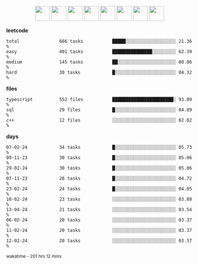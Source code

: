 <div align="center"><img src="https://assets.leetcode.com/static_assets/marketing/2024-100-lg.png" width="40" height="40"> <img src="https://assets.leetcode.com/static_assets/marketing/2024-50-lg.png" width="40" height="40"> <img src="https://assets.leetcode.com/static_assets/marketing/lg50.png" width="40" height="40"> <img src="https://leetcode.com/static/images/badges/dcc-2024-3.png" width="40" height="40"> <img src="https://leetcode.com/static/images/badges/dcc-2024-2.png" width="40" height="40"> <img src="https://leetcode.com/static/images/badges/dcc-2024-1.png" width="40" height="40"> <img src="https://leetcode.com/static/images/badges/dcc-2023-12.png" width="40" height="40"> <img src="https://leetcode.com/static/images/badges/dcc-2023-11.png" width="40" height="40"> </div>

**leetcode**
```text
total               666 tasks           █████░░░░░░░░░░░░░░░░░░░ 21.36 %             
easy                491 tasks           ███████████████░░░░░░░░░ 62.39 %             
medium              145 tasks           ██░░░░░░░░░░░░░░░░░░░░░░ 08.86 %             
hard                30 tasks            █░░░░░░░░░░░░░░░░░░░░░░░ 04.32 %             
```

**files**
```text
typescript          552 files           ███████████████████████░ 93.09 %             
sql                 29 files            █░░░░░░░░░░░░░░░░░░░░░░░ 04.89 %             
c++                 12 files            ░░░░░░░░░░░░░░░░░░░░░░░░ 02.02 %             
```

**days**
```text
07-02-24            34 tasks            █░░░░░░░░░░░░░░░░░░░░░░░ 05.73 %             
09-11-23            30 tasks            █░░░░░░░░░░░░░░░░░░░░░░░ 05.06 %             
29-02-24            30 tasks            █░░░░░░░░░░░░░░░░░░░░░░░ 05.06 %             
07-11-23            28 tasks            █░░░░░░░░░░░░░░░░░░░░░░░ 04.72 %             
23-02-24            24 tasks            █░░░░░░░░░░░░░░░░░░░░░░░ 04.05 %             
10-02-24            23 tasks            ░░░░░░░░░░░░░░░░░░░░░░░░ 03.88 %             
13-04-24            21 tasks            ░░░░░░░░░░░░░░░░░░░░░░░░ 03.54 %             
06-02-24            20 tasks            ░░░░░░░░░░░░░░░░░░░░░░░░ 03.37 %             
11-02-24            20 tasks            ░░░░░░░░░░░░░░░░░░░░░░░░ 03.37 %             
12-02-24            20 tasks            ░░░░░░░░░░░░░░░░░░░░░░░░ 03.37 %             
```

<sub>wakatime - 201 hrs 12 mins</sub>